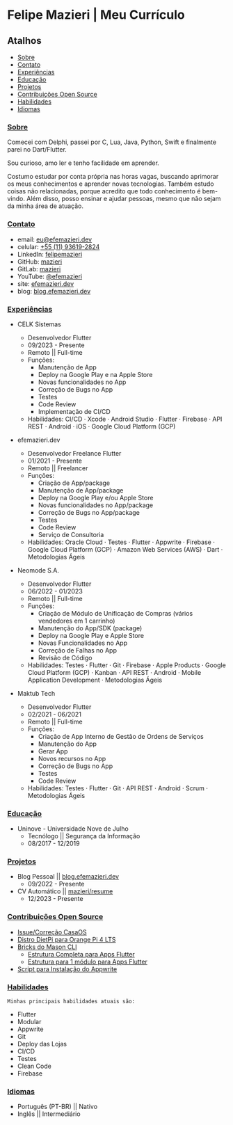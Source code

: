 # Felipe Mazieri | Meu Currículo

<!-- EXCLUDE - remove_init -  EXCLUDE -->

## Atalhos

- [Sobre](#sobre)
- [Contato](#contato)
- [Experiências](#experiências)
- [Educação](#educação)
- [Projetos](#projetos)
- [Contribuições Open Source](#contribuições-open-source)
- [Habilidades](#habilidades)
- [Idiomas](#idiomas)

<!-- EXCLUDE - remove_end -  EXCLUDE -->

### [Sobre](#atalhos)

Comecei com Delphi, passei por C, Lua, Java, Python, Swift e finalmente parei no Dart/Flutter.

Sou curioso, amo ler e tenho facilidade em aprender.

Costumo estudar por conta própria nas horas vagas, buscando aprimorar os meus conhecimentos e aprender novas tecnologias. Também estudo coisas não relacionadas, porque acredito que todo conhecimento é bem-vindo. Além disso, posso ensinar e ajudar pessoas, mesmo que não sejam da minha área de atuação.

### [Contato](#atalhos)

- email: [eu@efemazieri.dev](mailto:eu@efemazieri.dev)
- celular: [+55 (11) 93619-2824](tel:+5511936192824)
- LinkedIn: [felipemazieri](https://www.linkedin.com/in/felipemazieri/)
- GitHub: [mazieri](https://github.com/mazieri)
- GitLab: [mazieri](https://gitlab.com/mazieri)
- YouTube: [@efemazieri](https://www.youtube.com/@efemazieri)
- site: [efemazieri.dev](https://efemazieri.dev/)
- blog: [blog.efemazieri.dev](https://blog.efemazieri.dev/)

### [Experiências](#atalhos)

- CELK Sistemas
  - Desenvolvedor Flutter
  - 09/2023 - Presente
  - Remoto || Full-time
  - Funções:
    - Manutenção de App
    - Deploy na Google Play e na Apple Store
    - Novas funcionalidades no App
    - Correção de Bugs no App
    - Testes
    - Code Review
    - Implementação de CI/CD
  - Habilidades: CI/CD · Xcode · Android Studio · Flutter · Firebase · API REST · Android · iOS · Google Cloud Platform (GCP)


- efemazieri.dev
  - Desenvolvedor Freelance Flutter
  - 01/2021 - Presente
  - Remoto || Freelancer
  - Funções:
    - Criação de App/package
    - Manutenção de App/package
    - Deploy na Google Play e/ou Apple Store
    - Novas funcionalidades no App/package
    - Correção de Bugs no App/package
    - Testes
    - Code Review
    - Serviço de Consultoria
  - Habilidades: Oracle Cloud · Testes · Flutter · Appwrite · Firebase · Google Cloud Platform (GCP) · Amazon Web Services (AWS) · Dart · Metodologias Ágeis


- Neomode S.A.
  - Desenvolvedor Flutter
  - 06/2022 - 01/2023
  - Remoto || Full-time
  - Funções:
    - Criação de Módulo de Unificação de Compras (vários vendedores em 1 carrinho)
    - Manutenção do App/SDK (package)
    - Deploy na Google Play e Apple Store
    - Novas Funcionalidades no App
    - Correção de Falhas no App
    - Revisão de Código
  - Habilidades: Testes · Flutter · Git · Firebase · Apple Products · Google Cloud Platform (GCP) · Kanban · API REST · Android · Mobile Application Development · Metodologias Ágeis


- Maktub Tech
  - Desenvolvedor Flutter
  - 02/2021 - 06/2021
  - Remoto || Full-time
  - Funções:
    - Criação de App Interno de Gestão de Ordens de Serviços
    - Manutenção do App
    - Gerar App
    - Novos recursos no App
    - Correção de Bugs no App
    - Testes
    - Code Review
  - Habilidades: Testes · Flutter · Git · API REST · Android · Scrum · Metodologias Ágeis

### [Educação](#atalhos)

- Uninove - Universidade Nove de Julho
  - Tecnólogo || Segurança da Informação
  - 08/2017 - 12/2019

### [Projetos](#atalhos)

- Blog Pessoal || [blog.efemazieri.dev](https://blog.efemazieri.dev)
  - 09/2022 - Presente
- CV Automático || [mazieri/resume](https://github.com/mazieri/resume)
  - 12/2023 - Presente

### [Contribuições Open Source](#atalhos)

- [Issue/Correção CasaOS](https://github.com/IceWhaleTech/CasaOS/issues/916)
- [Distro DietPi para Orange Pi 4 LTS](https://gitlab.com/mazieri/orange/-/tree/main/IMG/DietPi/v1.0?ref_type=heads)
- [Bricks do Mason CLI](https://github.com/mazieri/bricks)
  - [Estrutura Completa para Apps Flutter](https://brickhub.dev/bricks/struct_cplt/1.0.0)
  - [Estrutura para 1 módulo para Apps Flutter](https://brickhub.dev/bricks/mod/1.0.0)
- [Script para Instalação do Appwrite](https://gitlab.com/mazieri/get_appwrite)

### [Habilidades](#atalhos)

`Minhas principais habilidades atuais são:`

- Flutter
- Modular
- Appwrite
- Git
- Deploy das Lojas
- CI/CD
- Testes
- Clean Code
- Firebase

### [Idiomas](#atalhos)

- Português (PT-BR) || Nativo
- Inglês || Intermediário
